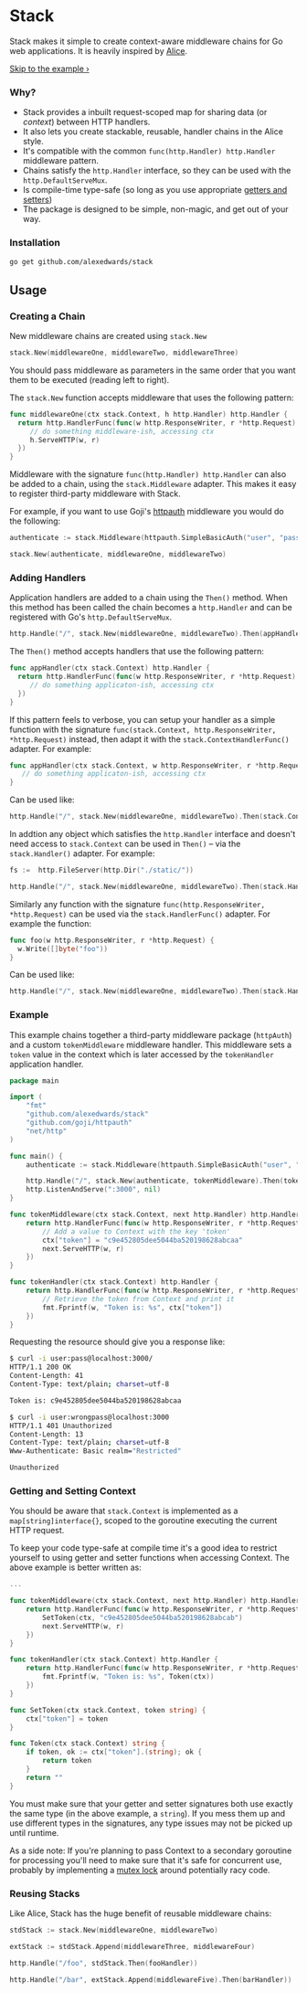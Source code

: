 # Stack

Stack makes it simple to create context-aware middleware chains for Go web applications. It is heavily inspired by [Alice](https://github.com/justinas/alice).

[Skip to the example &rsaquo;](#example)

### Why?

- Stack provides a inbuilt request-scoped map for sharing data (or *context*) between HTTP handlers.
- It also lets you create stackable, reusable, handler chains in the Alice style.
- It's compatible with the common `func(http.Handler) http.Handler` middleware pattern.
- Chains satisfy the `http.Handler` interface, so they can be used with the `http.DefaultServeMux`.
- Is compile-time type-safe (so long as you use appropriate [getters and setters](#getting-and-setting-context))
- The package is designed to be simple, non-magic, and get out of your way.

### Installation

```bash
go get github.com/alexedwards/stack
```

## Usage

### Creating a Chain

New middleware chains are created using `stack.New`

```go
stack.New(middlewareOne, middlewareTwo, middlewareThree)
```

You should pass middleware as parameters in the same order that you want them to be executed (reading left to right).

The `stack.New` function accepts middleware that uses the following pattern:

```go
func middlewareOne(ctx stack.Context, h http.Handler) http.Handler {
  return http.HandlerFunc(func(w http.ResponseWriter, r *http.Request) {
     // do something middleware-ish, accessing ctx
     h.ServeHTTP(w, r)
  })
}
```

Middleware with the signature `func(http.Handler) http.Handler` can also be added to a chain, using the `stack.Middleware` adapter. This makes it easy to register third-party middleware with Stack.

For example, if you want to use Goji's [httpauth](https://github.com/goji/httpauth) middleware you would do the following:

```go
authenticate := stack.Middleware(httpauth.SimpleBasicAuth("user", "pass"))

stack.New(authenticate, middlewareOne, middlewareTwo)
```

### Adding Handlers

Application handlers are added to a chain using the `Then()` method. When this method has been called the chain becomes a `http.Handler` and can be registered with Go's `http.DefaultServeMux`. 

```go
http.Handle("/", stack.New(middlewareOne, middlewareTwo).Then(appHandler))
```

The `Then()` method accepts handlers that use the following pattern:

```go
func appHandler(ctx stack.Context) http.Handler {
  return http.HandlerFunc(func(w http.ResponseWriter, r *http.Request) {
     // do something applicaton-ish, accessing ctx
  })
}
```

If this pattern feels to verbose, you can setup your handler as a simple function with the signature `func(stack.Context, http.ResponseWriter, *http.Request)` instead, then adapt it with the `stack.ContextHandlerFunc()` adapter. For example:

```go
func appHandler(ctx stack.Context, w http.ResponseWriter, r *http.Request) {
   // do something applicaton-ish, accessing ctx
}
```

Can be used like:

```go
http.Handle("/", stack.New(middlewareOne, middlewareTwo).Then(stack.ContextHandlerFunc(appHandler)))
```

In addtion any object which satisfies the `http.Handler` interface and doesn't need access to `stack.Context` can be used in `Then()` &ndash; via the `stack.Handler()` adapter. For example:

```go
fs :=  http.FileServer(http.Dir("./static/"))

http.Handle("/", stack.New(middlewareOne, middlewareTwo).Then(stack.Handler(fs)))
```

Similarly any function with the signature `func(http.ResponseWriter, *http.Request)` can be used via the `stack.HandlerFunc()` adapter. For example the function:

```go
func foo(w http.ResponseWriter, r *http.Request) {
  w.Write([]byte("foo"))
}
```

Can be used like:

```go
http.Handle("/", stack.New(middlewareOne, middlewareTwo).Then(stack.HandlerFunc(foo)))
```

### Example

This example chains together a third-party middleware package (`httpAuth`) and a custom `tokenMiddleware` middleware handler. This middleware sets a `token` value in the context which is later accessed by the `tokenHandler` application handler.

```go
package main

import (
    "fmt"
    "github.com/alexedwards/stack"
    "github.com/goji/httpauth"
    "net/http"
)

func main() {
    authenticate := stack.Middleware(httpauth.SimpleBasicAuth("user", "pass"))

    http.Handle("/", stack.New(authenticate, tokenMiddleware).Then(tokenHandler))
    http.ListenAndServe(":3000", nil)
}

func tokenMiddleware(ctx stack.Context, next http.Handler) http.Handler {
    return http.HandlerFunc(func(w http.ResponseWriter, r *http.Request) {
        // Add a value to Context with the key 'token'
        ctx["token"] = "c9e452805dee5044ba520198628abcaa"
        next.ServeHTTP(w, r)
    })
}

func tokenHandler(ctx stack.Context) http.Handler {
    return http.HandlerFunc(func(w http.ResponseWriter, r *http.Request) {
        // Retrieve the token from Context and print it
        fmt.Fprintf(w, "Token is: %s", ctx["token"])
    })
}
```

Requesting the resource should give you a response like:

```bash
$ curl -i user:pass@localhost:3000/
HTTP/1.1 200 OK
Content-Length: 41
Content-Type: text/plain; charset=utf-8

Token is: c9e452805dee5044ba520198628abcaa

$ curl -i user:wrongpass@localhost:3000
HTTP/1.1 401 Unauthorized
Content-Length: 13
Content-Type: text/plain; charset=utf-8
Www-Authenticate: Basic realm="Restricted"

Unauthorized
```

### Getting and Setting Context

You should be aware that `stack.Context` is implemented as a `map[string]interface{}`, scoped to the goroutine executing the current HTTP request.

To keep your code type-safe at compile time it's a good idea to restrict yourself to using getter and setter functions when accessing Context. The above example is better written as:

```go
...

func tokenMiddleware(ctx stack.Context, next http.Handler) http.Handler {
    return http.HandlerFunc(func(w http.ResponseWriter, r *http.Request) {
        SetToken(ctx, "c9e452805dee5044ba520198628abcab")
        next.ServeHTTP(w, r)
    })
}

func tokenHandler(ctx stack.Context) http.Handler {
    return http.HandlerFunc(func(w http.ResponseWriter, r *http.Request) {
        fmt.Fprintf(w, "Token is: %s", Token(ctx))
    })
}

func SetToken(ctx stack.Context, token string) {
    ctx["token"] = token
}

func Token(ctx stack.Context) string {
    if token, ok := ctx["token"].(string); ok {
        return token
    }
    return ""
}
```

You must make sure that your getter and setter signatures both use exactly the same type (in the above example, a `string`). If you mess them up and use different types in the signatures, any type issues may not be picked up until runtime.

As a side note: If you're planning to pass Context to a secondary goroutine for processing you'll need to make sure that it's safe for concurrent use, probably by implementing a [mutex lock](http://www.alexedwards.net/blog/understanding-mutexes) around potentially racy code.

### Reusing Stacks

Like Alice, Stack has the huge benefit of reusable middleware chains:

```go
stdStack := stack.New(middlewareOne, middlewareTwo)

extStack := stdStack.Append(middlewareThree, middlewareFour)

http.Handle("/foo", stdStack.Then(fooHandler))

http.Handle("/bar", extStack.Append(middlewareFive).Then(barHandler))
```
